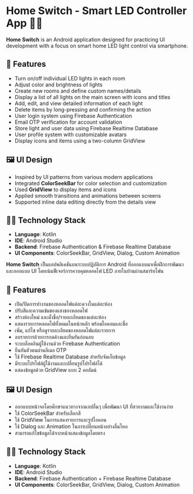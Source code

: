 
# Home Switch - Smart LED Controller App 📱📰

**Home Switch** is an Android application designed for practicing UI development with a focus on smart home LED light control via smartphone.

## 🔧 Features

- Turn on/off individual LED lights in each room
- Adjust color and brightness of lights
- Create new rooms and define custom names/details
- Display a list of all lights on the main screen with icons and titles
- Add, edit, and view detailed information of each light
- Delete items by long-pressing and confirming the action
- User login system using Firebase Authentication
- Email OTP verification for account validation
- Store light and user data using Firebase Realtime Database
- User profile system with customizable avatars
- Display icons and items using a two-column GridView

## 🖼 UI Design

- Inspired by UI patterns from various modern applications
- Integrated **ColorSeekBar** for color selection and customization
- Used **GridView** to display items and icons
- Applied smooth transitions and animations between screens
- Supported inline data editing directly from the details view

## 🧑‍💻 Technology Stack

- **Language**: Kotlin
- **IDE**: Android Studio
- **Backend**: Firebase Authentication & Firebase Realtime Database
- **UI Components**: ColorSeekBar, GridView, Dialog, Custom Animation

**Home Switch** เป็นแอปพลิเคชันบนระบบปฏิบัติการ Android ที่ออกแบบมาเพื่อฝึกการพัฒนาและออกแบบ UI โดยเน้นฟีเจอร์การควบคุมหลอดไฟ LED ภายในบ้านผ่านสมาร์ทโฟน

## 🔧 Features

- เปิด/ปิดการทำงานของหลอดไฟแต่ละดวงในแต่ละห้อง
- ปรับสีและความเข้มของแสงของหลอดไฟ
- สร้างห้องใหม่ และตั้งชื่อ/รายละเอียดของแต่ละห้อง
- แสดงรายการหลอดไฟทั้งหมดในหน้าหลัก พร้อมไอคอนและชื่อ
- เพิ่ม, แก้ไข หรือดูรายละเอียดของหลอดไฟแต่ละรายการ
- ลบรายการด้วยการกดค้างและยืนยันก่อนลบ
- ระบบล็อคอินผู้ใช้งานด้วย Firebase Authentication
- ยืนยันตัวตนผ่านอีเมล OTP
- ใช้ Firebase Realtime Database สำหรับจัดเก็บข้อมูล
- มีระบบโปรไฟล์ผู้ใช้งานและเปลี่ยนรูปโปรไฟล์ได้
- แสดงข้อมูลด้วย GridView แบบ 2 คอลัมน์

## 🖼 UI Design

- ออกแบบหน้าจอโดยศึกษาแนวทางจากแอปอื่นๆ เพื่อพัฒนา UI ที่สวยงามและใช้งานง่าย
- ใช้ ColorSeekBar สำหรับเลือกสี
- ใช้ GridView ในการแสดงรายการและรูปไอคอน
- ใช้ Dialog และ Animation ในการเปลี่ยนหน้าอย่างลื่นไหล
- สามารถแก้ไขข้อมูลได้จากหน้าแสดงข้อมูลโดยตรง

## 🧑‍💻 Technology Stack

- **Language**: Kotlin
- **IDE**: Android Studio
- **Backend**: Firebase Authentication + Firebase Realtime Database
- **UI Components**: ColorSeekBar, GridView, Dialog, Custom Animation
